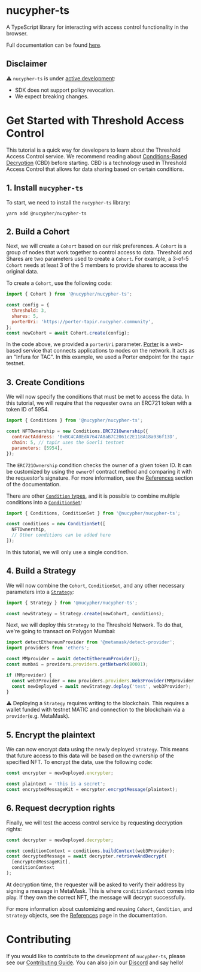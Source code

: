 # nucypher-ts

A TypeScript library for interacting with access control functionality in the browser.

Full documentation can be found [here](https://docs.threshold.network/app-development/threshold-access-control-tac).

## Disclaimer

:warning: `nucypher-ts` is under [active development](https://github.com/nucypher/nucypher-ts/pulls):

- SDK does not support policy revocation.
- We expect breaking changes.

# Get Started with Threshold Access Control

This tutorial is a quick way for developers to learn about the Threshold Access Control service. We recommend reading about [Conditions-Based Decryption](https://docs.threshold.network/fundamentals/threshold-access-control/conditions-based-decryption-cbd) (CBD) before starting. CBD is a technology used in Threshold Access Control that allows for data sharing based on certain conditions.

## 1. Install `nucypher-ts`

To start, we need to install the `nucypher-ts` library:

```
yarn add @nucypher/nucypher-ts
```

## 2. Build a Cohort

Next, we will create a `Cohort` based on our risk preferences. A `Cohort` is a group of nodes that work together to control access to data. Threshold and Shares are two parameters used to create a `Cohort`. For example, a 3-of-5 `Cohort` needs at least 3 of the 5 members to provide shares to access the original data.

To create a `Cohort`, use the following code:

```javascript
import { Cohort } from '@nucypher/nucypher-ts';

const config = {
  threshold: 3,
  shares: 5,
  porterUri: 'https://porter-tapir.nucypher.community',
};
const newCohort = await Cohort.create(config);
```

In the code above, we provided a `porterUri` parameter. [Porter](https://docs.nucypher.com/en/latest/application_development/web_development.html#porter) is a web-based service that connects applications to nodes on the network. It acts as an "Infura for TAC". In this example, we used a Porter endpoint for the `tapir` testnet.

## 3. Create Conditions

We will now specify the conditions that must be met to access the data. In this tutorial, we will require that the requester owns an ERC721 token with a token ID of 5954.

```javascript
import { Conditions } from '@nucypher/nucypher-ts';

const NFTOwnership = new Conditions.ERC721Ownership({
  contractAddress: '0xBC4CA0EdA7647A8aB7C2061c2E118A18a936f13D',
  chain: 5, // tapir uses the Goerli testnet
  parameters: [5954],
});
```

The `ERC721Ownership` condition checks the owner of a given token ID. It can be customized by using the `ownerOf` contract method and comparing it with the requestor's signature. For more information, see the [References](https://docs.threshold.network/app-development/threshold-access-control-tac/references/conditions#conditions.erc721ownership) section of the documentation.

There are other [`Condition` types](https://docs.threshold.network/app-development/threshold-access-control-tac/references/conditions), and it is possible to combine multiple conditions into a [`ConditionSet`](https://docs.threshold.network/app-development/threshold-access-control-tac/references/condition-set)_:_

```javascript
import { Conditions, ConditionSet } from '@nucypher/nucypher-ts';

const conditions = new ConditionSet([
  NFTOwnership,
  // Other conditions can be added here
]);
```

In this tutorial, we will only use a single condition.

## 4. Build a Strategy

We will now combine the `Cohort`, `ConditionSet`, and any other necessary parameters into a [`Strategy`](https://docs.threshold.network/app-development/threshold-access-control-tac/references/strategy):

```javascript
import { Strategy } from '@nucypher/nucypher-ts';

const newStrategy = Strategy.create(newCohort, conditions);
```

Next, we will deploy this `Strategy` to the Threshold Network. To do that, we're going to transact on Polygon Mumbai:

```typescript
import detectEthereumProvider from '@metamask/detect-provider';
import providers from 'ethers';

const MMprovider = await detectEthereumProvider();
const mumbai = providers.providers.getNetwork(80001);

if (MMprovider) {
  const web3Provider = new providers.providers.Web3Provider(MMprovider, mumbai);
  const newDeployed = await newStrategy.deploy('test', web3Provider);
}
```

:warning: Deploying a `Strategy` requires writing to the blockchain. This requires a wallet funded with testnet MATIC and connection to the blockchain via a `provider`(e.g. MetaMask).

## 5. Encrypt the plaintext

We can now encrypt data using the newly deployed `Strategy`. This means that future access to this data will be based on the ownership of the specified NFT. To encrypt the data, use the following code:

```javascript
const encrypter = newDeployed.encrypter;

const plaintext = 'this is a secret';
const encryptedMessageKit = encrypter.encryptMessage(plaintext);
```

## 6. Request decryption rights

Finally, we will test the access control service by requesting decryption rights:

```javascript
const decrypter = newDeployed.decrypter;

const conditionContext = conditions.buildContext(web3Provider);
const decryptedMessage = await decrypter.retrieveAndDecrypt(
  [encryptedMessageKit],
  conditionContext
);
```

At decryption time, the requester will be asked to verify their address by signing a message in MetaMask. This is where `conditionContext` comes into play. If they own the correct NFT, the message will decrypt successfully.

For more information about customizing and reusing `Cohort`, `Condition`, and `Strategy` objects, see the [References](https://docs.threshold.network/app-development/threshold-access-control-tac/references) page in the documentation.

# Contributing

If you would like to contribute to the development of `nucypher-ts`, please see our [Contributing Guide](CONTRIBUTING.md). You can also join our [Discord](http://discord.gg/threshold) and say hello!
